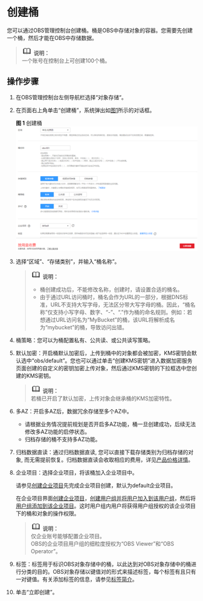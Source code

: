 # 创建桶<a name="zh-cn_topic_0045829050"></a>

您可以通过OBS管理控制台创建桶。桶是OBS中存储对象的容器。您需要先创建一个桶，然后才能在OBS中存储数据。

>![](public_sys-resources/icon-note.gif) **说明：**   
>一个账号在控制台上可创建100个桶。  

## 操作步骤<a name="sb79f841ab9af4b9faf6cbad1932c33b0"></a>

1.  在OBS管理控制台左侧导航栏选择“对象存储“。
2.  在页面右上角单击“创建桶”，系统弹出如[图1](#fig132483331152)所示的对话框。

    **图 1**  创建桶<a name="fig132483331152"></a>  
    ![](figures/创建桶.png "创建桶")

3.  选择“区域”、“存储类别”，并输入“桶名称”。

    >![](public_sys-resources/icon-note.gif) **说明：**   
    >-   桶创建成功后，不能修改名称，创建时，请设置合适的桶名。  
    >-   由于通过URL访问桶时，桶名会作为URL的一部分，根据DNS标准，URL不支持大写字母，无法区分带大写字母的桶。因此，“桶名称”仅支持小写字母、数字、“-”、“.”作为桶的命名规则。例如：若想通过URL访问名为“MyBucket”的桶，该URL将解析成名为“mybucket”的桶，导致访问出错。  

4.  桶策略：您可以为桶配置私有、公共读、或公共读写策略。
5.  默认加密：开启桶默认加密后，上传到桶中的对象都会被加密，KMS密钥会默认选中“obs/default”。您也可以通过单击“创建KMS密钥”进入数据加密服务页面创建的自定义的密钥加密上传对象，然后通过KMS密钥的下拉框选中您创建的KMS密钥。

    >![](public_sys-resources/icon-note.gif) **说明：**   
    >若桶已开启了默认加密，上传对象会继承桶的KMS加密特性。  

6.  多AZ：开启多AZ后，数据冗余存储至多个AZ中。
    -   请根据业务情况提前规划是否开启多AZ功能，桶一旦创建成功，后续无法修改多AZ功能的启停状态。
    -   归档存储的桶不支持多AZ功能。

7.  归档数据直读：通过归档数据直读, 您可以直接下载存储类别为归档存储的对象, 而无需提前恢复。归档数据直读会收取相应的费用，详见[产品价格详情](https://support.huaweicloud.com/pro_price/index.html#obs_detail)。
8.  企业项目：选择企业项目，将该桶加入企业项目中。

    请参见[创建企业项目](https://support.huaweicloud.com/usermanual-em/zh-cn_topic_0108763964.html)先完成企业项目创建，默认为default企业项目。

    在企业项目界面[创建企业项目](https://support.huaweicloud.com/usermanual-em/zh-cn_topic_0108763964.html)，[创建用户组并将用户加入到该用户组](https://support.huaweicloud.com/usermanual-em/zh-cn_topic_0108763972.html)，然后将[用户组添加到该企业项目](https://support.huaweicloud.com/usermanual-em/zh-cn_topic_0109989489.html)。这时用户组内用户将获得用户组授权的该企业项目下的桶和对象的操作权限。

    >![](public_sys-resources/icon-note.gif) **说明：**   
    >仅企业账号能够配置企业项目。  
    >OBS的企业项目用户组的细粒度授权为“OBS Viewer”和“OBS Operator”。  

9.  标签：标签用于标识OBS对象存储中的桶，以此达到对OBS对象存储中的桶进行分类的目的。OBS对象存储以键值对的形式来描述标签，每个标签有且只有一对键值。有关添加标签的信息，请参见[标签简介](标签简介.md)。
10. 单击“立即创建”。

